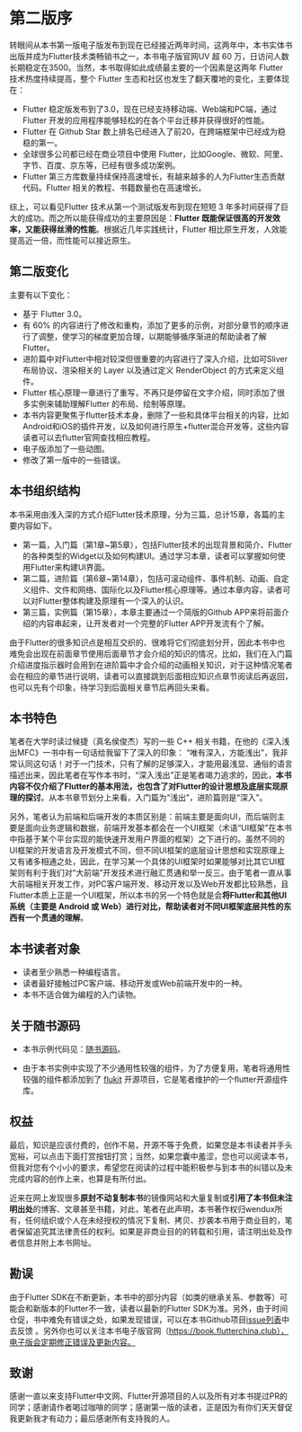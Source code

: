 # 第二版序

转眼间从本书第一版电子版发布到现在已经接近两年时间，这两年中，本书实体书出版并成为Flutter技术类畅销书之一，本书电子版官网UV 超 60 万，日访问人数长期稳定在3500。当然，本书取得如此成绩最主要的一个因素是这两年 Flutter 技术热度持续提高，整个 Flutter 生态和社区也发生了翻天覆地的变化，主要体现在：

- Flutter 稳定版发布到了3.0，现在已经支持移动端、Web端和PC端，通过Flutter 开发的应用程序能够轻松的在各个平台迁移并获得很好的性能。
- Flutter 在 Github Star 数上排名已经进入了前20，在跨端框架中已经成为稳稳的第一。
- 全球很多公司都已经在商业项目中使用 Flutter，比如Google、微软、阿里、字节、百度、京东等，已经有很多成功案例。
- Flutter 第三方库数量持续保持高速增长，有越来越多的人为Flutter生态贡献代码。Flutter 相关的教程、书籍数量也在高速增长。

综上，可以看见Flutter 技术从第一个测试版发布到现在短短 3 年多时间获得了巨大的成功。而之所以能获得成功的主要原因是：**Flutter 既能保证很高的开发效率，又能获得丝滑的性能**。根据近几年实践统计，Flutter 相比原生开发，人效能提高近一倍，而性能可以接近原生。

## 第二版变化

主要有以下变化：

- 基于 Flutter 3.0。
- 有 60% 的内容进行了修改和重构，添加了更多的示例，对部分章节的顺序进行了调整，使学习的梯度更加合理，以期能够循序渐进的帮助读者了解Flutter。
- 进阶篇中对Flutter中相对较深但很重要的内容进行了深入介绍，比如可Sliver布局协议、渲染相关的 Layer 以及通过定义 RenderObject 的方式来定义组件。
- Flutter 核心原理一章进行了重写，不再只是停留在文字介绍，同时添加了很多实例来辅助理解Flutter 的布局、绘制等原理。
- 本书内容更聚焦于flutter技术本身，删除了一些和具体平台相关的内容，比如Android和iOS的插件开发，以及如何进行原生+flutter混合开发等，这些内容读者可以去flutter官网查找相应教程。
- 电子版添加了一些动图。
- 修改了第一版中的一些错误。

## 本书组织结构

本书采用由浅入深的方式介绍Flutter技术原理，分为三篇，总计15章，各篇的主要内容如下。

- 第一篇，入门篇（第1章~第5章），包括Flutter技术的出现背景和简介、Flutter的各种类型的Widget以及如何构建UI。通过学习本章，读者可以掌握如何使用Flutter来构建UI界面。
- 第二篇，进阶篇（第6章~第14章），包括可滚动组件、事件机制、动画、自定义组件、文件和网络、国际化以及Flutter核心原理等。通过本章内容，读者可以对Flutter整体构建及原理有一个深入的认识。
- 第三篇，实例篇（第15章），本章主要通过一个简版的Github APP来将前面介绍的内容串起来，让开发者对一个完整的Flutter APP开发流有个了解。

由于Flutter的很多知识点是相互交织的、很难将它们彻底划分开，因此本书中也难免会出现在前面章节使用后面章节才会介绍的知识的情况，比如，我们在入门篇介绍进度指示器时会用到在进阶篇中才会介绍的动画相关知识，对于这种情况笔者会在相应的章节进行说明，读者可以直接跳到后面相应知识点章节阅读后再返回，也可以先有个印象，待学习到后面相关章节后再回头来看。

## 本书特色

笔者在大学时读过候捷（真名侯俊杰）写的一些 C++ 相关书籍，在他的《深入浅出MFC》一书中有一句话给我留下了深入的印象： “唯有深入，方能浅出”，我非常认同这句话！对于一门技术，只有了解的足够深入，才能用最浅显、通俗的语言描述出来，因此笔者在写作本书时，“深入浅出”正是笔者竭力追求的，因此，**本书内容不仅介绍了Flutter的基本用法，也包含了对Flutter的设计思想及底层实现原理的探讨**。从本书章节划分上来看，入门篇为“浅出”，进阶篇则是“深入”。

另外，笔者认为前端和后端开发的本质区别是：前端主要是面向UI，而后端则主要是面向业务逻辑和数据，前端开发基本都会在一个UI框架（术语“UI框架”在本书中指基于某个平台实现的能快速开发用户界面的框架）之下进行的。虽然不同的UI框架的开发语言及开发模式不同，但不同UI框架的底层设计思想和实现原理上又有诸多相通之处，因此，在学习某一个具体的UI框架时如果能够对比其它UI框架则有利于我们对“大前端”开发技术进行融汇贯通和举一反三。由于笔者一直从事大前端相关开发工作，对PC客户端开发、移动开发以及Web开发都比较熟悉，且Flutter本质上正是一个UI框架，所以本书的另一个特色就是会**将Flutter和其他UI系统（主要是 Android 或 Web）进行对比，帮助读者对不同UI框架底层共性的东西有一个贯通的理解**。

## 本书读者对象

- 读者至少熟悉一种编程语言。
- 读者最好接触过PC客户端、移动开发或Web前端开发中的一种。
- 本书不适合做为编程的入门读物。

## 关于随书源码

- 本书示例代码见：[随书源码](https://github.com/wendux/flutter_in_action_2)。

- 由于本书实例中实现了不少通用性较强的组件，为了方便复用，笔者将通用性较强的组件都添加到了 [flukit](https://github.com/flutterchina/flukit) 开源项目，它是笔者维护的一个flutter开源组件库。


## 权益

最后，知识是应该付费的，创作不易，开源不等于免费，如果您是本书读者并手头宽裕，可以点击下面打赏按钮打赏；当然，如果您囊中羞涩，您也可以阅读本书，但我对您有个小小的要求，希望您在阅读的过程中能积极参与到本书的纠错以及未完成内容的创作上来，也算是有所付出。

近来在网上发现很多**原封不动复制本书**的镜像网站和大量复制或**引用了本书但未注明出处**的博客、文章甚至书籍，对此，笔者在此声明，本书著作权归wendux所有，任何组织或个人在未经授权的情况下复制、拷贝、抄袭本书用于商业目的，笔者保留追究其法律责任的权利。如果是非商业目的的转载和引用，请注明出处及作者信息并附上本书网址。

## 勘误

由于Flutter SDK在不断更新，本书中的部分内容（如类的继承关系、参数等）可能会和新版本的Flutter不一致，读者以最新的Flutter SDK为准。另外，由于时间仓促，书中难免有错误之处，如果发现错误，可以在本书Github项目[issue列表](https://github.com/flutterchina/flutter-in-action-2nd/issues)中去反馈 。另外你也可以关注本书电子版官网（https://book.flutterchina.club），电子版会定期修正错误及更新内容。

## 致谢

感谢一直以来支持Flutter中文网、Flutter开源项目的人以及所有对本书提过PR的同学；感谢请作者喝过咖啡的同学；感谢第一版的读者，正是因为有你们天天督促我更新我才有动力；最后感谢所有支持我的人。

